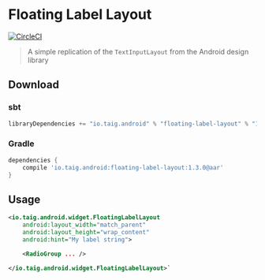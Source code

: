 # Floating Label Layout

[![CircleCI](https://circleci.com/gh/Taig/floating-label-layout/tree/master.svg?style=shield)](https://circleci.com/gh/Taig/floating-label-layout/tree/master)

> A simple replication of the `TextInputLayout` from the Android design library

## Download

### sbt

```scala
libraryDependencies += "io.taig.android" % "floating-label-layout" % "1.3.0"
```

### Gradle

```groovy
dependencies {
    compile 'io.taig.android:floating-label-layout:1.3.0@aar'
}
```

## Usage

```xml
<io.taig.android.widget.FloatingLabelLayout
    android:layout_width="match_parent"
    android:layout_height="wrap_content"
    android:hint="My label string">

    <RadioGroup ... />

</io.taig.android.widget.FloatingLabelLayout>`
```